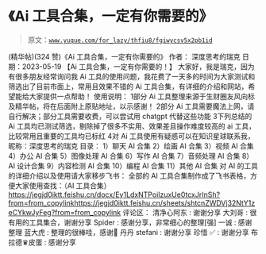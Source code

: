 # 《Ai 工具合集，一定有你需要的》

> 原文：[`www.yuque.com/for_lazy/thfiu8/fgiwycsv5x2pb1id`](https://www.yuque.com/for_lazy/thfiu8/fgiwycsv5x2pb1id)

<ne-h2 id="9f758c2b" data-lake-id="9f758c2b"><ne-heading-ext><ne-heading-anchor></ne-heading-anchor><ne-heading-fold></ne-heading-fold></ne-heading-ext><ne-heading-content><ne-text id="u043eb9e4">(精华帖)(324 赞)《Ai 工具合集，一定有你需要的》</ne-text></ne-heading-content></ne-h2> <ne-p id="u985ea368" data-lake-id="u985ea368"><ne-text id="u71f00e6d">作者： 深度思考的瑞克</ne-text></ne-p> <ne-p id="u57bad299" data-lake-id="u57bad299"><ne-text id="u990e23bd">日期：2023-05-19</ne-text></ne-p> <ne-p id="ue2078195" data-lake-id="ue2078195"><ne-text id="uef826c56">【Ai 工具合集，一定有你需要的！】</ne-text></ne-p> <ne-p id="u414714c1" data-lake-id="u414714c1"><ne-text id="u8ba9a38e">大家好，我是瑞克，因为有很多朋友经常询问我 Ai 工具的使用问题，我花费了一天多的时间为大家测试和筛选出了目前市面上，常用且效果不错的 Ai 工具合集，有详细的介绍和网站，希望能给大家提供一点帮助！</ne-text></ne-p> <ne-p id="u2a58b770" data-lake-id="u2a58b770"><ne-text id="u65f26126">使用说明：</ne-text></ne-p> <ne-oli index-type="0"><ne-oli-i>1</ne-oli-i><ne-oli-c class="ne-oli-content" id="uc630fa84" data-lake-id="uc630fa84"><ne-text id="u0b149c26">部分 Ai 工具整理来源于生财圈友风向标及精华帖，将在后面附上原贴地址，以示感谢！</ne-text></ne-oli-c></ne-oli> <ne-oli index-type="0"><ne-oli-i>2</ne-oli-i><ne-oli-c class="ne-oli-content" id="u39a7a71f" data-lake-id="u39a7a71f"><ne-text id="u7d3748ea">部分 Ai 工具需要魔法上网，请自行解决；部分工具需要收费，可以尝试用 chatgpt 代替这些功能</ne-text></ne-oli-c></ne-oli> <ne-oli index-type="0"><ne-oli-i>3</ne-oli-i><ne-oli-c class="ne-oli-content" id="udd36ea25" data-lake-id="udd36ea25"><ne-text id="u2740851f">下列总结的 Ai 工具均已测试筛选，剔除掉了很多不实用、效果差且操作难度较高的 ai 工具，比较常用且重要的工具均已标红</ne-text></ne-oli-c></ne-oli> <ne-oli index-type="0"><ne-oli-i>4</ne-oli-i><ne-oli-c class="ne-oli-content" id="u946ed7cb" data-lake-id="u946ed7cb"><ne-text id="u3a4da249">对 Ai 工具使用有疑惑可以在知识星球联系我，昵称：深度思考的瑞克</ne-text></ne-oli-c></ne-oli> <ne-p id="ucc78a62f" data-lake-id="ucc78a62f"><ne-text id="u7e797977">目录：</ne-text> <ne-text id="u2cdedbcd">1）聊天 AI 合集</ne-text> <ne-text id="u553e1be0">2）绘画 AI 合集</ne-text> <ne-text id="u54c78670">3）视频 AI 合集</ne-text> <ne-text id="u5c06342d">4）办公 AI 合集</ne-text> <ne-text id="u8dcda6fc">5）图像处理 AI 合集</ne-text> <ne-text id="u4b2cc7b8">6）写作 AI 合集</ne-text> <ne-text id="u9bd6d24f">7）音频处理 AI 合集</ne-text> <ne-text id="u213c13d9">8）AI 设计合集</ne-text> <ne-text id="ub9a4e713">9）内容检测 AI 合集</ne-text> <ne-text id="uac43aae7">10）编程 AI 合集</ne-text> <ne-text id="u3fd1a851">11）其他 AI 合集</ne-text></ne-p> <ne-p id="ufb23ba42" data-lake-id="ufb23ba42"><ne-text id="u3780e3f6">对 AI 的工具的详细介绍以及使用请大家移步飞书：</ne-text></ne-p> <ne-p id="uba552455" data-lake-id="uba552455"><ne-text id="ue102b83d">全部的 AI 工具合集制作成了飞书表格，方便大家使用查找：（AI 工具合集）</ne-text>[<ne-text id="u027114d0">https://jegjd0iktt.feishu.cn/docx/Ey1LdxNTPoilzuxUe0tcxJrInSh?from=from_copylink</ne-text>](https://jegjd0iktt.feishu.cn/docx/Ey1LdxNTPoilzuxUe0tcxJrInSh?from=from_copylink)[<ne-text id="u2f0ad1f2">https://jegjd0iktt.feishu.cn/sheets/shtcnZWDVj32NtY1zeCYkwJyFeg?from=from_copylink</ne-text>](https://jegjd0iktt.feishu.cn/sheets/shtcnZWDVj32NtY1zeCYkwJyFeg?from=from_copylink)</ne-p> <ne-hole id="u46c7922d" data-lake-id="u46c7922d"><ne-card data-card-name="hr" data-card-type="block" id="CaKhf" data-event-boundary="card"><ne-p id="uad08cca0" data-lake-id="uad08cca0"><ne-text id="u3c849b81">评论区：</ne-text></ne-p> <ne-p id="u9478c17c" data-lake-id="u9478c17c"><ne-text id="u3284544e">清净心阿东 : 谢谢分享</ne-text> <ne-text id="u9a12599f">大刘哥 : 很有用的工具集合，谢谢分享</ne-text> <ne-text id="ud6cff4af">Spider : 感谢分享，非常细心的整理[强]</ne-text> <ne-text id="u4014d943">一诚 : 感谢整理</ne-text> <ne-text id="uf752487b">蓝大虎 : 整理的很棒哇，感谢🙏</ne-text> <ne-text id="u8c26e444">丹丹 stefani : 谢谢分享</ne-text> <ne-text id="uc8207b22">珍惜 ✅ : 谢谢分享</ne-text> <ne-text id="u503e14d9">布拉德♛皮蛋 : 感谢分享</ne-text></ne-p></ne-card></ne-hole>